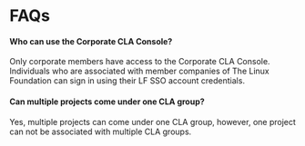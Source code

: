 # FAQs

#### Who can use the Corporate CLA Console?

Only corporate members have access to the Corporate CLA Console. Individuals who are associated with member companies of The Linux Foundation can sign in using their LF SSO account credentials.

#### Can multiple projects come under one CLA group?

Yes, multiple projects can come under one CLA group, however, one project can not be associated with multiple CLA groups.

